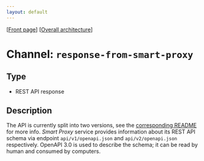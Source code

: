 ```yaml
---
layout: default
---
```

\[[Front page](../overall-architecture.html)\] \[[Overall architecture](../overall-architecture.html)\]



# Channel: `response-from-smart-proxy`



## Type

* REST API response



## Description

The API is currently split into two versions, see the [corresponding
README](https://github.com/RedHatInsights/insights-results-smart-proxy/blob/master/server/api/README.md)
for more info. *Smart Proxy* service provides information about its REST API
schema via endpoint `api/v1/openapi.json` and `api/v2/openapi.json`
respectively. OpenAPI 3.0 is used to describe the schema; it can be read by
human and consumed by computers.
